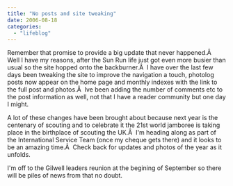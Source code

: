 ```yaml
---
title: "No posts and site tweaking"
date: 2006-08-18
categories: 
  - "lifeblog"
---
```


Remember that promise to provide a big update that never happened.Â  Well I have my reasons, after the Sun Run life just got even more busier than usual so the site hopped onto the backburner.Â  I have over the last few days been tweaking the site to improve the navigation a touch, photolog posts now appear on the home page and monthly indexes with the link to the full post and photos.Â  Ive been adding the number of comments etc to the post information as well, not that I have a reader community but one day I might.

A lot of these changes have been brought about because next year is the centenary of scouting and to celebrate it the 21st world jamboree is taking place in the birthplace of scouting the UK.Â  I'm heading along as part of the International Service Team (once my cheque gets there) and it looks to be an amazing time.Â  Check back for updates and photos of the year as it unfolds.

I'm off to the Gilwell leaders reunion at the begining of September so there will be piles of news from that no doubt.
